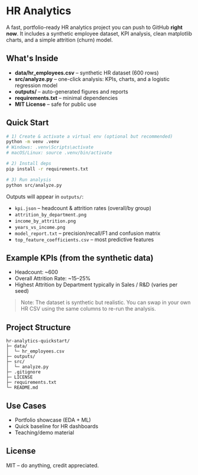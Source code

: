 # HR Analytics 

A fast, portfolio-ready HR analytics project you can push to GitHub **right now**. It includes a synthetic employee dataset, KPI analysis, clean matplotlib charts, and a simple attrition (churn) model.

## What's Inside
- **data/hr_employees.csv** – synthetic HR dataset (600 rows)
- **src/analyze.py** – one-click analysis: KPIs, charts, and a logistic regression model
- **outputs/** – auto-generated figures and reports
- **requirements.txt** – minimal dependencies
- **MIT License** – safe for public use

## Quick Start
```bash
# 1) Create & activate a virtual env (optional but recommended)
python -m venv .venv
# Windows: .venv\Scripts\activate
# macOS/Linux: source .venv/bin/activate

# 2) Install deps
pip install -r requirements.txt

# 3) Run analysis
python src/analyze.py
```

Outputs will appear in `outputs/`:
- `kpi.json` – headcount & attrition rates (overall/by group)
- `attrition_by_department.png`
- `income_by_attrition.png`
- `years_vs_income.png`
- `model_report.txt` – precision/recall/F1 and confusion matrix
- `top_feature_coefficients.csv` – most predictive features

## Example KPIs (from the synthetic data)
- Headcount: ~600
- Overall Attrition Rate: ~15–25%
- Highest Attrition by Department typically in Sales / R&D (varies per seed)

> Note: The dataset is synthetic but realistic. You can swap in your own HR CSV using the same columns to re-run the analysis.

## Project Structure
```
hr-analytics-quickstart/
├─ data/
│  └─ hr_employees.csv
├─ outputs/
├─ src/
│  └─ analyze.py
├─ .gitignore
├─ LICENSE
├─ requirements.txt
└─ README.md
```

## Use Cases
- Portfolio showcase (EDA + ML)
- Quick baseline for HR dashboards
- Teaching/demo material

## License
MIT – do anything, credit appreciated.
